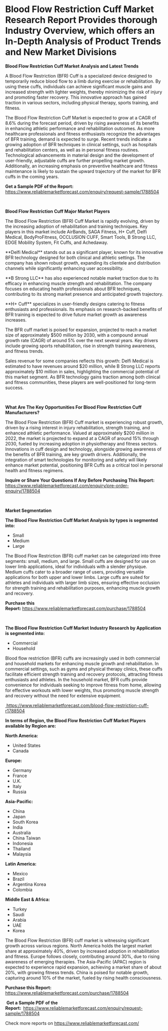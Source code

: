 <p><h1>Blood Flow Restriction Cuff Market Research Report Provides thorough Industry Overview, which offers an In-Depth Analysis of Product Trends and New Market Divisions</h1></p><p><strong>Blood Flow Restriction Cuff Market Analysis and Latest Trends</strong></p>
<p><p>A Blood Flow Restriction (BFR) Cuff is a specialized device designed to temporarily reduce blood flow to a limb during exercise or rehabilitation. By using these cuffs, individuals can achieve significant muscle gains and increased strength with lighter weights, thereby minimizing the risk of injury and promoting faster recovery. This innovative approach has gained traction in various sectors, including physical therapy, sports training, and fitness.</p><p>The Blood Flow Restriction Cuff Market is expected to grow at a CAGR of 8.6% during the forecast period, driven by rising awareness of its benefits in enhancing athletic performance and rehabilitation outcomes. As more healthcare professionals and fitness enthusiasts recognize the advantages of BFR training, demand is expected to surge. Recent trends indicate a growing adoption of BFR techniques in clinical settings, such as hospitals and rehabilitation centers, as well as in personal fitness routines. Technological advancements in material design and the development of user-friendly, adjustable cuffs are further propelling market growth. Additionally, an increasing emphasis on preventive healthcare and fitness maintenance is likely to sustain the upward trajectory of the market for BFR cuffs in the coming years.</p></p>
<p><strong>Get a Sample PDF of the Report:&nbsp;</strong> <a href="https://www.reliablemarketforecast.com/enquiry/request-sample/1788504?utm_campaign=2866&utm_medium=2&utm_source=Github&utm_content=ia&utm_term=04042025&utm_id=blood-flow-restriction-cuff">https://www.reliablemarketforecast.com/enquiry/request-sample/1788504</a></p>
<p>&nbsp;</p>
<p><strong>Blood Flow Restriction Cuff Major Market Players</strong></p>
<p><p>The Blood Flow Restriction (BFR) Cuff Market is rapidly evolving, driven by the increasing adoption of rehabilitation and training techniques. Key players in this market include AirBands, SAGA Fitness, H+ Cuff, Delfi Medical, BodyProFitness, OCCLUSION CUFF, Smart Tools, B Strong LLC, EDGE Mobility System, Fit Cuffs, and Achedaway.</p><p>**Delfi Medical** stands out as a significant player, known for its innovative BFR technology designed for both clinical and athletic settings. The company has shown robust growth, expanding its clientele and distribution channels while significantly enhancing user accessibility.</p><p>**B Strong LLC** has also experienced notable market traction due to its efficacy in enhancing muscle strength and rehabilitation. The company focuses on educating health professionals about BFR techniques, contributing to its strong market presence and anticipated growth trajectory.</p><p>**H+ Cuff** specializes in user-friendly designs catering to fitness enthusiasts and professionals. Its emphasis on research-backed benefits of BFR training is expected to drive future market growth as awareness increases.</p><p>The BFR cuff market is poised for expansion, projected to reach a market size of approximately $500 million by 2030, with a compound annual growth rate (CAGR) of around 5% over the next several years. Key drivers include growing sports rehabilitation, rise in strength training awareness, and fitness trends.</p><p>Sales revenue for some companies reflects this growth: Delfi Medical is estimated to have revenues around $20 million, while B Strong LLC reports approximately $10 million in sales, highlighting the commercial potential of this market segment. As BFR technology gains traction among both clinical and fitness communities, these players are well-positioned for long-term success.</p></p>
<p>&nbsp;</p>
<p><strong>What Are The Key Opportunities For Blood Flow Restriction Cuff Manufacturers?</strong></p>
<p><p>The Blood Flow Restriction (BFR) Cuff market is experiencing robust growth, driven by a rising interest in injury rehabilitation, strength training, and enhanced athletic performance. Valued at approximately $200 million in 2022, the market is projected to expand at a CAGR of around 15% through 2030, fueled by increasing adoption in physiotherapy and fitness sectors. Innovations in cuff design and technology, alongside growing awareness of the benefits of BFR training, are key growth drivers. Additionally, the integration of smart technologies for monitoring and safety will likely enhance market potential, positioning BFR Cuffs as a critical tool in personal health and fitness regimens.</p></p>
<p><strong>Inquire or Share Your Questions If Any Before Purchasing This Report:</strong> <a href="https://www.reliablemarketforecast.com/enquiry/pre-order-enquiry/1788504?utm_campaign=2866&utm_medium=2&utm_source=Github&utm_content=ia&utm_term=04042025&utm_id=blood-flow-restriction-cuff">https://www.reliablemarketforecast.com/enquiry/pre-order-enquiry/1788504</a></p>
<p>&nbsp;</p>
<p><strong>Market Segmentation</strong></p>
<p><strong>The Blood Flow Restriction Cuff Market Analysis by types is segmented into:</strong></p>
<p><ul><li>Small</li><li>Medium</li><li>Large</li></ul></p>
<p><p>The Blood Flow Restriction (BFR) cuff market can be categorized into three segments: small, medium, and large. Small cuffs are designed for use on lower limb applications, ideal for individuals with a slender physique. Medium cuffs cater to a broader range of users, providing versatile applications for both upper and lower limbs. Large cuffs are suited for athletes and individuals with larger limb sizes, ensuring effective occlusion for strength training and rehabilitation purposes, enhancing muscle growth and recovery.</p></p>
<p><strong>Purchase this Report:&nbsp;</strong><a href="https://www.reliablemarketforecast.com/purchase/1788504?utm_campaign=2866&utm_medium=2&utm_source=Github&utm_content=ia&utm_term=04042025&utm_id=blood-flow-restriction-cuff">https://www.reliablemarketforecast.com/purchase/1788504</a></p>
<p>&nbsp;</p>
<p><strong>The Blood Flow Restriction Cuff Market Industry Research by Application is segmented into:</strong></p>
<p><ul><li>Commercial</li><li>Household</li></ul></p>
<p><p>Blood flow restriction (BFR) cuffs are increasingly used in both commercial and household markets for enhancing muscle growth and rehabilitation. In commercial settings, such as gyms and physical therapy clinics, these cuffs facilitate efficient strength training and recovery protocols, attracting fitness enthusiasts and athletes. In the household market, BFR cuffs provide convenience for individuals seeking to improve fitness from home, allowing for effective workouts with lower weights, thus promoting muscle strength and recovery without the need for extensive equipment.</p></p>
<p><a href="https://www.reliablemarketforecast.com/blood-flow-restriction-cuff-r1788504?utm_campaign=2866&utm_medium=2&utm_source=Github&utm_content=ia&utm_term=04042025&utm_id=blood-flow-restriction-cuff">&nbsp;https://www.reliablemarketforecast.com/blood-flow-restriction-cuff-r1788504</a></p>
<p><strong>In terms of Region, the Blood Flow Restriction Cuff Market Players available by Region are:</strong></p>
<p>
    <p> <strong> North America: </strong>
        <ul>
            <li>United States</li>
            <li>Canada</li>
        </ul>
        </p> 
    <p> <strong> Europe: </strong>
        <ul>
            <li>Germany</li>
            <li>France</li>
            <li>U.K.</li>
            <li>Italy</li>
            <li>Russia</li>
        </ul>
        </p> 
    <p> <strong> Asia-Pacific: </strong>
        <ul>
            <li>China</li>
            <li>Japan</li>
            <li>South Korea</li>
            <li>India</li>
            <li>Australia</li>
            <li>China Taiwan</li>
            <li>Indonesia</li>
            <li>Thailand</li>
            <li>Malaysia</li>
        </ul>
        </p> 
    <p> <strong> Latin America: </strong>
        <ul>
            <li>Mexico</li>
            <li>Brazil</li>
            <li>Argentina Korea</li>
            <li>Colombia</li>
        </ul>
        </p> 
    <p> <strong> Middle East & Africa: </strong>
        <ul>
            <li>Turkey</li>
            <li>Saudi</li>
            <li>Arabia</li>
            <li>UAE</li>
            <li>Korea</li>
        </ul>
    </p>
    </p>
<p><p>The Blood Flow Restriction (BFR) cuff market is witnessing significant growth across various regions. North America holds the largest market share at approximately 40%, driven by increased adoption in rehabilitation and fitness. Europe follows closely, contributing around 30%, due to rising awareness of emerging therapies. The Asia-Pacific (APAC) region is expected to experience rapid expansion, achieving a market share of about 20%, with growing fitness trends. China is poised for notable growth, capturing around 10% of the market, fueled by rising health consciousness.</p></p>
<p><strong>Purchase this Report: </strong><a href="https://www.reliablemarketforecast.com/purchase/1788504?utm_campaign=2866&utm_medium=2&utm_source=Github&utm_content=ia&utm_term=04042025&utm_id=blood-flow-restriction-cuff">https://www.reliablemarketforecast.com/purchase/1788504</a></p>
<p>&nbsp;<strong>Get a Sample PDF of the Report:&nbsp;&nbsp;</strong><a href="https://www.reliablemarketforecast.com/enquiry/request-sample/1788504?utm_campaign=2866&utm_medium=2&utm_source=Github&utm_content=ia&utm_term=04042025&utm_id=blood-flow-restriction-cuff">https://www.reliablemarketforecast.com/enquiry/request-sample/1788504</a></p>
<p><strong></strong></p>
<p>Check more reports on <a href="https://www.reliablemarketforecast.com/?utm_campaign=2866&utm_medium=2&utm_source=Github&utm_content=ia&utm_term=04042025&utm_id=blood-flow-restriction-cuff">https://www.reliablemarketforecast.com/</a></p>
